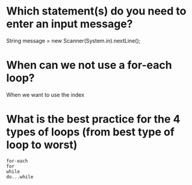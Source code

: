 # Which statement(s) do you need to enter an input message?
String message = new Scanner(System.in).nextLine();
# When can we not use a for-each loop?
When we want to use the index
# What is the best practice for the 4 types of loops (from best type of loop to worst)
```text
for-each
for
while
do...while
```